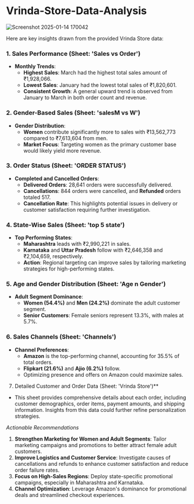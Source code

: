 # Vrinda-Store-Data-Analysis
![Screenshot 2025-01-14 170042](https://github.com/user-attachments/assets/52a29c31-4091-41b7-a3cf-6e2826831d3a)

Here are key insights drawn from the provided Vrinda Store data:  

### **1. Sales Performance (Sheet: 'Sales vs Order')**
- **Monthly Trends**:  
  - **Highest Sales**: March had the highest total sales amount of ₹1,928,066.  
  - **Lowest Sales**: January had the lowest total sales of ₹1,820,601.  
  - **Consistent Growth**: A general upward trend is observed from January to March in both order count and revenue.

### **2. Gender-Based Sales (Sheet: 'salesM vs W')**
- **Gender Distribution**:  
  - **Women** contribute significantly more to sales with ₹13,562,773 compared to ₹7,613,604 from men.  
  - **Market Focus**: Targeting women as the primary customer base would likely yield more revenue.

### **3. Order Status (Sheet: 'ORDER STATUS')**
- **Completed and Cancelled Orders**:  
  - **Delivered Orders**: 28,641 orders were successfully delivered.  
  - **Cancellations**: 844 orders were cancelled, and **Refunded** orders totaled 517.  
  - **Cancellation Rate**: This highlights potential issues in delivery or customer satisfaction requiring further investigation.

### **4. State-Wise Sales (Sheet: 'top 5 state')**
- **Top Performing States**:  
  - **Maharashtra** leads with ₹2,990,221 in sales.  
  - **Karnataka** and **Uttar Pradesh** follow with ₹2,646,358 and ₹2,104,659, respectively.  
  - **Action**: Regional targeting can improve sales by tailoring marketing strategies for high-performing states.

### **5. Age and Gender Distribution (Sheet: 'Age n Gender')**
- **Adult Segment Dominance**:  
  - **Women (54.4%)** and **Men (24.2%)** dominate the adult customer segment.  
  - **Senior Customers**: Female seniors represent 13.3%, with males at 5.7%.

### **6. Sales Channels (Sheet: 'Channels')**
- **Channel Preferences**:  
  - **Amazon** is the top-performing channel, accounting for 35.5% of total orders.  
  - **Flipkart (21.6%)** and **Ajio (6.2%)** follow.  
  - Optimizing presence and offers on Amazon could maximize sales.
7. Detailed Customer and Order Data (Sheet: 'Vrinda Store')**
- This sheet provides comprehensive details about each order, including customer demographics, order items, payment amounts, and shipping information. Insights from this data could further refine personalization strategies.

*Actionable Recommendations*
1. **Strengthen Marketing for Women and Adult Segments**: Tailor marketing campaigns and promotions to better attract female adult customers.
2. **Improve Logistics and Customer Service**: Investigate causes of cancellations and refunds to enhance customer satisfaction and reduce order failure rates.
3. **Focus on High-Sales Regions**: Deploy state-specific promotional campaigns, especially in Maharashtra and Karnataka.
4. **Channel Optimization**: Leverage Amazon's dominance for promotional deals and streamlined checkout experiences.
